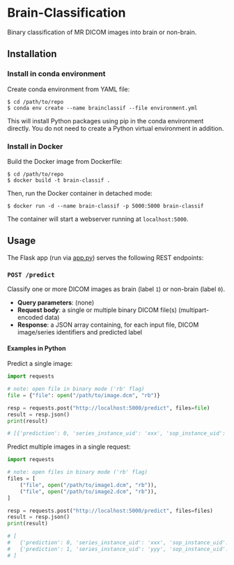 # Brain-Classification

Binary classification of MR DICOM images into brain or non-brain.

## Installation

### Install in conda environment

Create conda environment from YAML file:

```shell
$ cd /path/to/repo
$ conda env create --name brainclassif --file environment.yml
```

This will install Python packages using pip in the conda environment directly.
You do not need to create a Python virtual environment in addition.

### Install in Docker

Build the Docker image from Dockerfile:

```shell
$ cd /path/to/repo
$ docker build -t brain-classif .
```

Then, run the Docker container in detached mode:

```shell
$ docker run -d --name brain-classif -p 5000:5000 brain-classif
```

The container will start a webserver running at `localhost:5000`.

## Usage

The Flask app (run via [app.py](app.py)) serves the following REST endpoints:

### `POST /predict`

Classify one or more DICOM images as brain (label `1`) or non-brain (label `0`).

- **Query parameters**: (none)
- **Request body**: a single or multiple binary DICOM file(s) (multipart-encoded data)
- **Response**: a JSON array containing, for each input file, DICOM image/series identifiers and predicted label

#### Examples in Python

Predict a single image:

```python
import requests

# note: open file in binary mode ('rb' flag)
file = {"file": open("/path/to/image.dcm", "rb")}

resp = requests.post("http://localhost:5000/predict", files=file)
result = resp.json()
print(result)

# [{'prediction': 0, 'series_instance_uid': 'xxx', 'sop_instance_uid': 'xxx'}]
```

Predict multiple images in a single request:

```python
import requests

# note: open files in binary mode ('rb' flag)
files = [
    ("file", open("/path/to/image1.dcm", "rb")),
    ("file", open("/path/to/image2.dcm", "rb")),
]

resp = requests.post("http://localhost:5000/predict", files=files)
result = resp.json()
print(result)

# [
#   {'prediction': 0, 'series_instance_uid': 'xxx', 'sop_instance_uid': 'xxx'},
#   {'prediction': 1, 'series_instance_uid': 'yyy', 'sop_instance_uid': 'yyy'}
# ]
```


